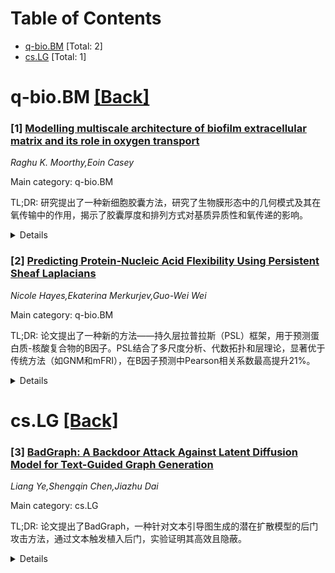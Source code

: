 <div id=toc></div>

# Table of Contents

- [q-bio.BM](#q-bio.BM) [Total: 2]
- [cs.LG](#cs.LG) [Total: 1]


<div id='q-bio.BM'></div>

# q-bio.BM [[Back]](#toc)

### [1] [Modelling multiscale architecture of biofilm extracellular matrix and its role in oxygen transport](https://arxiv.org/abs/2510.19947)
*Raghu K. Moorthy,Eoin Casey*

Main category: q-bio.BM

TL;DR: 研究提出了一种新细胞胶囊方法，研究了生物膜形态中的几何模式及其在氧传输中的作用，揭示了胶囊厚度和排列方式对基质异质性和氧传递的影响。


<details>
  <summary>Details</summary>
Motivation: 以往数学模型假设生物膜基质为均质，忽略了细胞外空间的详细机制理解。本研究旨在揭示生物膜基质异质性及其功能。

Method: 引入了新的细胞胶囊方法，将细菌胶囊视为低扩散相，模拟其对氧传输的影响。

Result: 研究发现厚胶囊/密基质排列可使局部氧传递减少约70%，表明其对生物膜早期发展中氧限制的影响。

Conclusion: 细胞胶囊模型揭示了生物膜结构的异质性及其对氧传输的显著影响，为早期生物膜发展中的氧限制研究提供了新视角。

Abstract: The extracellular matrix of biofilms presents a dense and intricate
architecture. Numerous biophysical properties of the matrix surrounding
microbial cells contribute to the heterogeneity of biofilms and their functions
at the microscale. Previous mathematical models assume the matrix to be
homogeneous, often overlooking the need for a detailed mechanistic
understanding of the extracellular space. In this theoretical study, we
introduce a novel cell-capsule approach to investigate geometric patterns in
biofilm morphology and predict their role in oxygen transport. The thickness of
the capsule and the arrangement of cell-capsule patterns can influence matrix
heterogeneity, providing a clear picture of biofilm structure. By incorporating
the bacterial capsule as a distinct, low-diffusivity phase, our novel
cell-capsule model reveals that this architecture acts as a significant
'resistance-in-series' barrier. We found that a thick capsule/dense matrix
arrangement can reduce local oxygen transfer by approximately 70%, a
substantial drop that may give drive further research into oxygen limitations
during early stage biofilm development.

</details>


### [2] [Predicting Protein-Nucleic Acid Flexibility Using Persistent Sheaf Laplacians](https://arxiv.org/abs/2510.20788)
*Nicole Hayes,Ekaterina Merkurjev,Guo-Wei Wei*

Main category: q-bio.BM

TL;DR: 论文提出了一种新的方法——持久层拉普拉斯（PSL）框架，用于预测蛋白质-核酸复合物的B因子。PSL结合了多尺度分析、代数拓扑和层理论，显著优于传统方法（如GNM和mFRI），在B因子预测中Pearson相关系数最高提升21%。


<details>
  <summary>Details</summary>
Motivation: 蛋白质-核酸复合物的灵活性对其结构和功能的理解至关重要，但传统方法（如GNM和ENM）难以捕捉多尺度相互作用，尤其是在复杂生物分子系统中。

Method: 采用PSL框架，结合多尺度分析、代数拓扑、组合拉普拉斯和层理论，通过谐波和非谐波光谱揭示数据的拓扑不变性和形状演化。

Result: 在三个多样性数据集（包括蛋白质-RNA和纯核酸结构）上测试，PSL显著优于GNM和mFRI，Pearson相关系数最高提升21%。

Conclusion: PSL表现出强大的鲁棒性和适应性，有望在突变影响分析和药物设计等更广泛的应用中发挥作用。

Abstract: Understanding the flexibility of protein-nucleic acid complexes, often
characterized by atomic B-factors, is essential for elucidating their
structure, dynamics, and functions, such as reactivity and allosteric pathways.
Traditional models such as Gaussian Network Models (GNM) and Elastic Network
Models (ENM) often fall short in capturing multiscale interactions, especially
in large or complex biomolecular systems. In this work, we apply the Persistent
Sheaf Laplacian (PSL) framework for the B-factor prediction of protein-nucleic
acid complexes. The PSL model integrates multiscale analysis, algebraic
topology, combinatoric Laplacians, and sheaf theory for data representation. It
reveals topological invariants in its harmonic spectra and captures the
homotopic shape evolution of data with its non-harmonic spectra. Its
localization enables accurate B-factor predictions. We benchmark our method on
three diverse datasets, including protein-RNA and nucleic-acid-only structures,
and demonstrate that PSL consistently outperforms existing models such as GNM
and multiscale FRI (mFRI), achieving up to a 21% improvement in Pearson
correlation coefficient for B-factor prediction. These results highlight the
robustness and adaptability of PSL in modeling complex biomolecular
interactions and suggest its potential utility in broader applications such as
mutation impact analysis and drug design.

</details>


<div id='cs.LG'></div>

# cs.LG [[Back]](#toc)

### [3] [BadGraph: A Backdoor Attack Against Latent Diffusion Model for Text-Guided Graph Generation](https://arxiv.org/abs/2510.20792)
*Liang Ye,Shengqin Chen,Jiazhu Dai*

Main category: cs.LG

TL;DR: 论文提出了BadGraph，一种针对文本引导图生成的潜在扩散模型的后门攻击方法，通过文本触发植入后门，实验证明其高效且隐蔽。


<details>
  <summary>Details</summary>
Motivation: 研究文本引导图生成中的后门漏洞，填补现有研究空白，揭示潜在扩散模型的安全风险。

Method: 利用文本触发污染训练数据，在推理时诱导攻击者指定的子图，同时保持正常输入的性能。

Result: 低至10%的污染率可达到50%攻击成功率，24%可达80%，对良性样本性能影响微小。

Conclusion: 揭示文本引导图生成扩散模型的安全漏洞，强调在药物发现等应用中亟需防御此类后门攻击。

Abstract: The rapid progress of graph generation has raised new security concerns,
particularly regarding backdoor vulnerabilities. While prior work has explored
backdoor attacks in image diffusion and unconditional graph generation,
conditional, especially text-guided graph generation remains largely
unexamined. This paper proposes BadGraph, a backdoor attack method targeting
latent diffusion models for text-guided graph generation. BadGraph leverages
textual triggers to poison training data, covertly implanting backdoors that
induce attacker-specified subgraphs during inference when triggers appear,
while preserving normal performance on clean inputs. Extensive experiments on
four benchmark datasets (PubChem, ChEBI-20, PCDes, MoMu) demonstrate the
effectiveness and stealth of the attack: less than 10% poisoning rate can
achieves 50% attack success rate, while 24% suffices for over 80% success rate,
with negligible performance degradation on benign samples. Ablation studies
further reveal that the backdoor is implanted during VAE and diffusion training
rather than pretraining. These findings reveal the security vulnerabilities in
latent diffusion models of text-guided graph generation, highlight the serious
risks in models' applications such as drug discovery and underscore the need
for robust defenses against the backdoor attack in such diffusion models.

</details>
